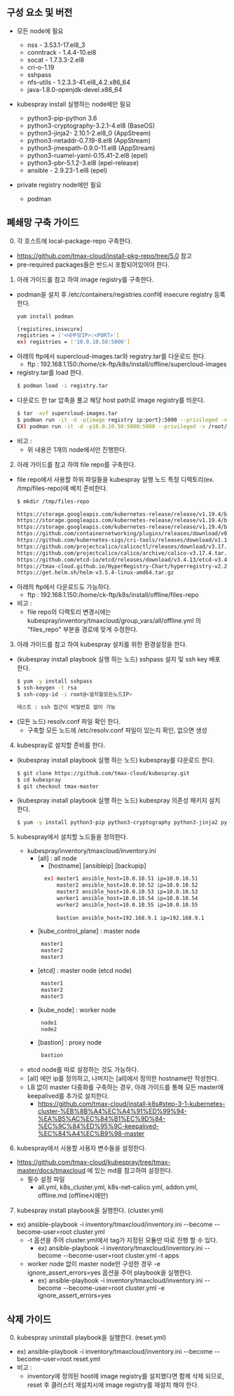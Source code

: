 ## 구성 요소 및 버전

* 모든 node에 필요
  * nss - 3.53.1-17.el8_3
  * conntrack - 1.4.4-10.el8
  * socat - 1.7.3.3-2.el8
  * cri-o-1.19
  * sshpass
  * nfs-utils - 1:2.3.3-41.el8_4.2.x86_64
  * java-1.8.0-openjdk-devel.x86_64

* kubespray install 실행하는 node에만 필요
  * python3-pip-python 3.6
  * python3-cryptography-3.2.1-4.el8 (BaseOS)
  * python3-jinja2- 2.10.1-2.el8_0 (AppStream)
  * python3-netaddr-0.7.19-8.el8 (AppStream)
  * python3-jmespath-0.9.0-11.el8 (AppStream)
  * python3-ruamel-yaml-0.15.41-2.el8 (epel)
  * python3-pbr-5.1.2-3.el8 (epel-release)
  * ansible - 2.9.23-1.el8 (epel)

* private registry node에만 필요
  * podman

## 폐쇄망 구축 가이드
0. 각 호스트에 local-package-repo 구축한다.
  * https://github.com/tmax-cloud/install-pkg-repo/tree/5.0 참고
  * pre-required packages들은 반드시 포함되어있어야 한다.
  
1. 아래 가이드를 참고 하여 image registry를 구축한다.
  * podman을 설치 후 /etc/containers/registries.conf에 insecure registry 등록한다.
    ```bash
    yum install podman
    
    [registires.insecure]
    registries = ['<내부망IP>:<PORT>']
    ex) registries = ['10.0.10.50:5000']
    ```
  * 아래의 ftp에서 supercloud-images.tar와 registry.tar를 다운로드 한다.
    * ftp : 192.168.1.150:/home/ck-ftp/k8s/install/offline/supercloud-images
  * registry.tar를 load 한다.
    ```bash
    $ podman load -i registry.tar
    ```    
  * 다운로드 한 tar 압축을 풀고 해당 host path로 image registry를 띄운다.
    ```bash
    $ tar -xvf supercloud-images.tar
    $ podman run -it -d -p{image registry ip:port}:5000 --privileged -v {image tar 푼 경로}:/var/lib/registry registry
    EX) podman run -it -d -p10.0.10.50:5000:5000 --privileged -v /root/supercloud-registry:/var/lib/registry registry
    ```
* 비고 :
    * 위 내용은 1개의 node에서만 진행한다.

2. 아래 가이드를 참고 하여 file repo를 구축한다.
  * file repo에서 사용할 하위 파일들을 kubespray 실행 노드 특정 디렉토리(ex. /tmp/files-repo)에 배치 준비한다.
    ```bash
    $ mkdir /tmp/files-repo

    https://storage.googleapis.com/kubernetes-release/release/v1.19.4/bin/linux/amd64/kubeadm
    https://storage.googleapis.com/kubernetes-release/release/v1.19.4/bin/linux/amd64/kubectl
    https://storage.googleapis.com/kubernetes-release/release/v1.19.4/bin/linux/amd64/kubelet
    https://github.com/containernetworking/plugins/releases/download/v0.9.1/cni-plugins-linux-amd64-v0.9.1.tgz
    https://github.com/kubernetes-sigs/cri-tools/releases/download/v1.19.0/crictl-v1.19.0-linux-amd64.tar.gz
    https://github.com/projectcalico/calicoctl/releases/download/v3.17.4/calicoctl-linux-amd64
    https://github.com/projectcalico/calico/archive/calico-v3.17.4.tar.gz
    https://github.com/etcd-io/etcd/releases/download/v3.4.13/etcd-v3.4.13-linux-amd64.tar.gz
    https://tmax-cloud.github.io/HyperRegistry-Chart/hyperregistry-v2.2.2.tgz
    https://get.helm.sh/helm-v3.5.4-linux-amd64.tar.gz
    
    ```
   * 아래의 ftp에서 다운로드도 가능하다.
     * ftp : 192.168.1.150:/home/ck-ftp/k8s/install/offline/files-repo
* 비고 :
    * file repo의 디렉토리 변경시에는 kubespray/inventory/tmaxcloud/group_vars/all/offline.yml 의 "files_repo" 부분을 경로에 맞게 수정한다.

3. 아래 가이드를 참고 하여 kubespray 설치를 위한 환경설정을 한다.
  * (kubespray install playbook 실행 하는 노드) sshpass 설치 및 ssh key 배포 한다.
    ```bash
    $ yum -y install sshpass
    $ ssh-keygen -t rsa
    $ ssh-copy-id -i root@<설치할모든노드IP>

    테스트 : ssh 접근이 비밀번호 없이 가능
    ```
  * (모든 노드) resolv.conf 파일 확인 한다.
    * 구축할 모든 노드에 /etc/resolv.conf 파일이 있는지 확인, 없으면 생성  

4. kubespray로 설치할 준비를 한다.
  * (kubespray install playbook 실행 하는 노드) kubespray를 다운로드 한다.
    ```bash
    $ git clone https://github.com/tmax-cloud/kubespray.git
    $ cd kubespray
    $ git checkout tmax-master
    ```
  * (kubespray install playbook 실행 하는 노드) kubespray 의존성 패키지 설치 한다.
    ```bash
    $ yum -y install python3-pip python3-cryptography python3-jinja2 python3-netaddr python3-jmespath python3-ruamel-yaml python3-pbr ansible
    ```

5. kubespray에서 설치할 노드들을 정의한다.
    * kubespray/inventory/tmaxcloud/inventory.ini
      * [all] : all node
        * [hostname] [ansibleip] [backupip]
        ```bash 
          ex) master1 ansible_host=10.0.10.51 ip=10.0.10.51
              master2 ansible_host=10.0.10.52 ip=10.0.10.52
              master3 ansible_host=10.0.10.53 ip=10.0.10.53
              worker1 ansible_host=10.0.10.54 ip=10.0.10.54
              worker2 ansible_host=10.0.10.55 ip=10.0.10.55
              
              bastion ansible_host=192.168.9.1 ip=192.168.9.1
        ```
      * [kube_control_plane] : master node
        ```bash        
         master1
         master2
         master3
        ```        
      * [etcd] : master node (etcd node)
        ```bash        
         master1
         master2
         master3
        ```
      * [kube_node] : worker node
        ```bash        
         node1
         node2
        ```
      * [bastion] : proxy node
        ```bash 
         bastion
        ``` 
    * etcd node를 따로 설정하는 것도 가능하다.
    * [all] 에만 ip를 정의하고, 나머지는 [all]에서 정의한 hostname만 작성한다.
    * LB 없이 master 다중화를 구축하는 경우, 아래 가이드를 통해 모든 master에 keepalived를 추가로 설치한다. 
      * https://github.com/tmax-cloud/install-k8s#step-3-1-kubernetes-cluster-%EB%8B%A4%EC%A4%91%ED%99%94-%EA%B5%AC%EC%84%B1%EC%9D%84-%EC%9C%84%ED%95%9C-keepalived-%EC%84%A4%EC%B9%98-master 
    
6. kubespray에서 사용할 사용자 변수들을 설정한다.
  * https://github.com/tmax-cloud/kubespray/tree/tmax-master/docs/tmaxcloud 에 있는 md를 참고하여 설정한다.
    * 필수 설정 파일
      * all.yml, k8s_cluster.yml, k8s-net-calico.yml, addon.yml, offline.md (offline시에만)

7. kubespray install playbook을 실행한다. (cluster.yml)
  * ex) ansible-playbook -i inventory/tmaxcloud/inventory.ini --become --become-user=root cluster.yml
    * -t 옵션을 주어 cluster.yml에서 tag가 지정된 모듈만 따로 진행 할 수 있다. 
      * ex) ansible-playbook -i inventory/tmaxcloud/inventory.ini --become --become-user=root cluster.yml -t apps
    * worker node 없이 master node만 구성한 경우 -e ignore_assert_errors=yes 옵션을 주어 playbook을 실행한다.
      * ex) ansible-playbook -i inventory/tmaxcloud/inventory.ini --become --become-user=root cluster.yml -e ignore_assert_errors=yes

## 삭제 가이드
0. kubespray uninstall playbook을 실행한다. (reset.yml)
  * ex) ansible-playbook -i inventory/tmaxcloud/inventory.ini --become --become-user=root reset.yml
* 비고 :
  * inventory에 정의된 host에 image registry를 설치했다면 함께 삭제 되므로, reset 후 클러스터 재설치시에 image registry를 재설치 해야 한다.
